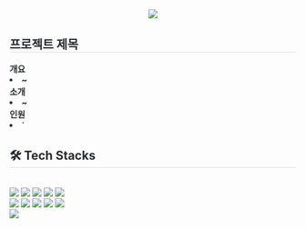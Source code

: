 <div align= "center">
    <img src="https://capsule-render.vercel.app/api?type=waving&color=auto&height=120&text=ERP%20물류%20시스템%20프로젝트&animation=&fontColor=000000&fontSize=40" />
    </div>
    <div style="text-align: left;"> 
    <h2 style="border-bottom: 1px solid #d8dee4; color: #282d33;"> 프로젝트 제목 </h2>  
    <div style="font-weight: 700; font-size: 15px; text-align: left; color: #282d33;"> 개요<li> ~ </li>소개 <li> ~ </li>인원 <li> `  </div> 
    </div>
    <div style="text-align: left;">
    <h2 style="border-bottom: 1px solid #d8dee4; color: #282d33;"> 🛠️ Tech Stacks </h2> <br> 
    <div style="margin: ; text-align: left;" "text-align: left;"> <img src="https://img.shields.io/badge/Bootstrap-7952B3?style=plastic&logo=Bootstrap&logoColor=white">
          <img src="https://img.shields.io/badge/CSS3-1572B6?style=plastic&logo=CSS3&logoColor=white">
          <img src="https://img.shields.io/badge/Figma-F24E1E?style=plastic&logo=Figma&logoColor=white">
          <img src="https://img.shields.io/badge/Github-181717?style=plastic&logo=Github&logoColor=white">
          <img src="https://img.shields.io/badge/HTML5-E34F26?style=plastic&logo=HTML5&logoColor=white">
          <br/><img src="https://img.shields.io/badge/jQuery-0769AD?style=plastic&logo=jQuery&logoColor=white">
          <img src="https://img.shields.io/badge/Java-007396?style=plastic&logo=Java&logoColor=white">
          <img src="https://img.shields.io/badge/Javascript-F7DF1E?style=plastic&logo=Javascript&logoColor=white">
          <img src="https://img.shields.io/badge/Notion-000000?style=plastic&logo=Notion&logoColor=white">
          <img src="https://img.shields.io/badge/Oracle-F80000?style=plastic&logo=Oracle&logoColor=white">
          <br/><img src="https://img.shields.io/badge/Spring Boot-6DB33F?style=plastic&logo=Spring Boot&logoColor=white">
          </div>
    </div>
    
